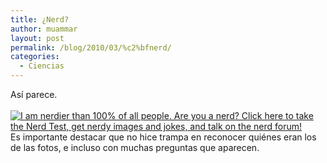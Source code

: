 ```yaml
---
title: ¿Nerd?
author: muammar
layout: post
permalink: /blog/2010/03/%c2%bfnerd/
categories:
  - Ciencias
---
```

Así parece.  
[  
![I am nerdier than 100% of all people. Are you a nerd? Click here to take the Nerd Test, get nerdy images and jokes, and talk on the nerd forum!][1]][2]  
Es importante destacar que no hice trampa en reconocer quiénes eran los de las fotos, e incluso con muchas preguntas que aparecen.

 [1]: http://www.nerdtests.com/images/ft/nq/9df5e10593.gif
 [2]: http://www.nerdtests.com/ft_nq.php
